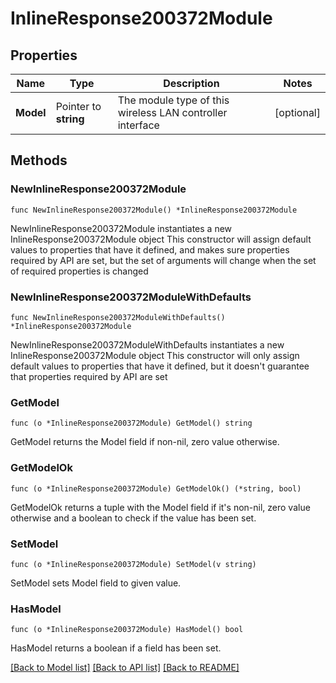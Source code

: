 # InlineResponse200372Module

## Properties

Name | Type | Description | Notes
------------ | ------------- | ------------- | -------------
**Model** | Pointer to **string** | The module type of this wireless LAN controller interface | [optional] 

## Methods

### NewInlineResponse200372Module

`func NewInlineResponse200372Module() *InlineResponse200372Module`

NewInlineResponse200372Module instantiates a new InlineResponse200372Module object
This constructor will assign default values to properties that have it defined,
and makes sure properties required by API are set, but the set of arguments
will change when the set of required properties is changed

### NewInlineResponse200372ModuleWithDefaults

`func NewInlineResponse200372ModuleWithDefaults() *InlineResponse200372Module`

NewInlineResponse200372ModuleWithDefaults instantiates a new InlineResponse200372Module object
This constructor will only assign default values to properties that have it defined,
but it doesn't guarantee that properties required by API are set

### GetModel

`func (o *InlineResponse200372Module) GetModel() string`

GetModel returns the Model field if non-nil, zero value otherwise.

### GetModelOk

`func (o *InlineResponse200372Module) GetModelOk() (*string, bool)`

GetModelOk returns a tuple with the Model field if it's non-nil, zero value otherwise
and a boolean to check if the value has been set.

### SetModel

`func (o *InlineResponse200372Module) SetModel(v string)`

SetModel sets Model field to given value.

### HasModel

`func (o *InlineResponse200372Module) HasModel() bool`

HasModel returns a boolean if a field has been set.


[[Back to Model list]](../README.md#documentation-for-models) [[Back to API list]](../README.md#documentation-for-api-endpoints) [[Back to README]](../README.md)


